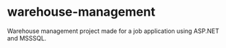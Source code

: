 # warehouse-management
Warehouse management project made for a job application using ASP.NET and MSSSQL.
